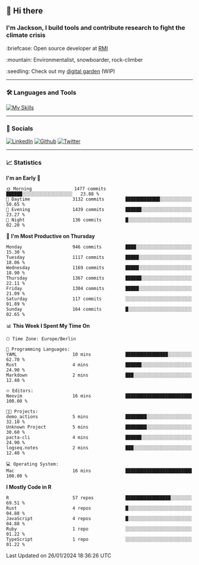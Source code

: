 ## :wave: Hi there
### I'm Jackson, I build tools and contribute research to fight the climate crisis
<p> :briefcase: Open source developer at <a href="https://rmi.org/" alt="RMI">RMI</a></p>
<p> :mountain: Environmentalist, snowboarder, rock-climber</p>
<p> :seedling: Check out my <a href="https://jdhoffa.github.io/" alt="digital garden">digital garden</a> (WIP) </p>

---

### :hammer_and_wrench: Languages and Tools

[![My Skills](https://skillicons.dev/icons?i=r,python,rust,js,html,css,postgresql,neovim,azure,docker,git&perline=6&theme=dark)](https://skillicons.dev)

---

### :iphone: Socials

[![LinkedIn](https://skillicons.dev/icons?i=linkedin&theme=dark)](https://www.linkedin.com/in/jackson-hoffart/) 
[![Github](https://skillicons.dev/icons?i=github&theme=dark)](https://github.com/jdhoffa) 
[![Twitter](https://skillicons.dev/icons?i=twitter&theme=dark)](https://twitter.com/jdhoffart) 

---

### :chart_with_upwards_trend: Statistics

 
<!--START_SECTION:waka-->
**I'm an Early 🐤** 

```text
🌞 Morning                1477 commits        ██████░░░░░░░░░░░░░░░░░░░   23.88 % 
🌆 Daytime                3132 commits        █████████████░░░░░░░░░░░░   50.65 % 
🌃 Evening                1439 commits        ██████░░░░░░░░░░░░░░░░░░░   23.27 % 
🌙 Night                  136 commits         █░░░░░░░░░░░░░░░░░░░░░░░░   02.20 % 
```
📅 **I'm Most Productive on Thursday** 

```text
Monday                   946 commits         ████░░░░░░░░░░░░░░░░░░░░░   15.30 % 
Tuesday                  1117 commits        █████░░░░░░░░░░░░░░░░░░░░   18.06 % 
Wednesday                1169 commits        █████░░░░░░░░░░░░░░░░░░░░   18.90 % 
Thursday                 1367 commits        ██████░░░░░░░░░░░░░░░░░░░   22.11 % 
Friday                   1304 commits        █████░░░░░░░░░░░░░░░░░░░░   21.09 % 
Saturday                 117 commits         ░░░░░░░░░░░░░░░░░░░░░░░░░   01.89 % 
Sunday                   164 commits         █░░░░░░░░░░░░░░░░░░░░░░░░   02.65 % 
```


📊 **This Week I Spent My Time On** 

```text
🕑︎ Time Zone: Europe/Berlin

💬 Programming Languages: 
YAML                     10 mins             ████████████████░░░░░░░░░   62.70 % 
Rust                     4 mins              ██████░░░░░░░░░░░░░░░░░░░   24.90 % 
Markdown                 2 mins              ███░░░░░░░░░░░░░░░░░░░░░░   12.40 % 

🔥 Editors: 
Neovim                   16 mins             █████████████████████████   100.00 % 

🐱‍💻 Projects: 
demo_actions             5 mins              ████████░░░░░░░░░░░░░░░░░   32.10 % 
Unknown Project          5 mins              ████████░░░░░░░░░░░░░░░░░   30.60 % 
pacta-cli                4 mins              ██████░░░░░░░░░░░░░░░░░░░   24.90 % 
logseq.notes             2 mins              ███░░░░░░░░░░░░░░░░░░░░░░   12.40 % 

💻 Operating System: 
Mac                      16 mins             █████████████████████████   100.00 % 
```

**I Mostly Code in R** 

```text
R                        57 repos            █████████████████░░░░░░░░   69.51 % 
Rust                     4 repos             █░░░░░░░░░░░░░░░░░░░░░░░░   04.88 % 
JavaScript               4 repos             █░░░░░░░░░░░░░░░░░░░░░░░░   04.88 % 
Ruby                     1 repo              ░░░░░░░░░░░░░░░░░░░░░░░░░   01.22 % 
TypeScript               1 repo              ░░░░░░░░░░░░░░░░░░░░░░░░░   01.22 % 
```




 Last Updated on 26/01/2024 18:36:26 UTC
<!--END_SECTION:waka-->
